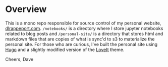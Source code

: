 # Overview

This is a mono repo responsible for source control of my personal website, [dlrappeport.com](https://dlrappeport.com/). `/notebooks/` is a directory where I store jupyter notebooks related to blog posts and `/personal-site/` is a directory that stores html and markdown files that are copies of what is sync'd to s3 to materialize the personal site. For those who are curious, I've built the personal site using [Hugo](https://gohugo.io/) and a slightly modified version of the [LoveIt](https://hugoloveit.com/theme-documentation-content/) theme.

Cheers,
Dave
